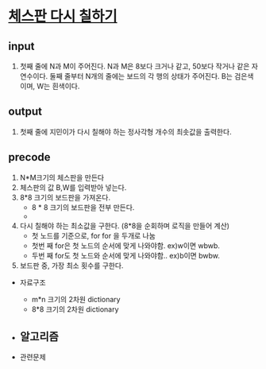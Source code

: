 # [체스판 다시 칠하기](https://www.acmicpc.net/problem/1018)

## input 
1. 첫째 줄에 N과 M이 주어진다. N과 M은 8보다 크거나 같고, 50보다 작거나 같은 자연수이다. 둘째 줄부터 N개의 줄에는 보드의 각 행의 상태가 주어진다. B는 검은색이며, W는 흰색이다.

## output
1. 첫째 줄에 지민이가 다시 칠해야 하는 정사각형 개수의 최솟값을 출력한다.

## precode
1. N*M크기의 체스판을 만든다
2. 체스판의 값 B,W를 입력받아 넣는다.
3. 8*8 크기의 보드판을 가져온다.
    - 8 * 8 크기의 보드판을 전부 만든다. 
    -
4. 다시 칠해야 하는 최소값을 구한다. (8*8을 순회하며 로직을 만들어 계산)
    - 첫 노드를 기준으로, for for 을 두개로 나눔
    - 첫번 째 for은 첫 노드의 순서에 맞게 나와야함. ex)w이면 wbwb.
    - 두번 째 for도 첫 노드와 순서에 맞게 나와야함.. ex)b이면 bwbw.
5. 보드판 중, 가장 최소 횟수를 구한다.
 
* 자료구조
    - m*n 크기의 2차원 dictionary
    - 8*8 크기의 2차원 dictionary
        
* 알고리즘
    - 
    
* 관련문제
